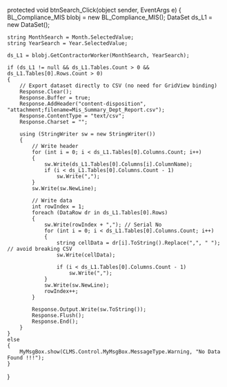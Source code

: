 protected void btnSearch_Click(object sender, EventArgs e)
{
    BL_Compliance_MIS blobj = new BL_Compliance_MIS();
    DataSet ds_L1 = new DataSet();

    string MonthSearch = Month.SelectedValue;
    string YearSearch = Year.SelectedValue;

    ds_L1 = blobj.GetContractorWorker(MonthSearch, YearSearch);

    if (ds_L1 != null && ds_L1.Tables.Count > 0 && ds_L1.Tables[0].Rows.Count > 0)
    {
        // Export dataset directly to CSV (no need for GridView binding)
        Response.Clear();
        Response.Buffer = true;
        Response.AddHeader("content-disposition", "attachment;filename=Mis_Summary_Dept_Report.csv");
        Response.ContentType = "text/csv";
        Response.Charset = "";

        using (StringWriter sw = new StringWriter())
        {
            // Write header
            for (int i = 0; i < ds_L1.Tables[0].Columns.Count; i++)
            {
                sw.Write(ds_L1.Tables[0].Columns[i].ColumnName);
                if (i < ds_L1.Tables[0].Columns.Count - 1)
                    sw.Write(",");
            }
            sw.Write(sw.NewLine);

            // Write data
            int rowIndex = 1;
            foreach (DataRow dr in ds_L1.Tables[0].Rows)
            {
                sw.Write(rowIndex + ","); // Serial No
                for (int i = 0; i < ds_L1.Tables[0].Columns.Count; i++)
                {
                    string cellData = dr[i].ToString().Replace(",", " "); // avoid breaking CSV
                    sw.Write(cellData);

                    if (i < ds_L1.Tables[0].Columns.Count - 1)
                        sw.Write(",");
                }
                sw.Write(sw.NewLine);
                rowIndex++;
            }

            Response.Output.Write(sw.ToString());
            Response.Flush();
            Response.End();
        }
    }
    else
    {
        MyMsgBox.show(CLMS.Control.MyMsgBox.MessageType.Warning, "No Data Found !!!");
    }
}
